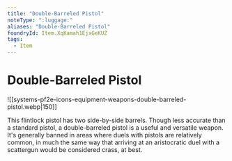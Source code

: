 ```yaml
---
title: "Double-Barreled Pistol"
noteType: ":luggage:"
aliases: "Double-Barreled Pistol"
foundryId: Item.XqKamah1EjxGeKUZ
tags:
  - Item
---
```


# Double-Barreled Pistol
![[systems-pf2e-icons-equipment-weapons-double-barreled-pistol.webp|150]]

This flintlock pistol has two side-by-side barrels. Though less accurate than a standard pistol, a double-barreled pistol is a useful and versatile weapon. It's generally banned in areas where duels with pistols are relatively common, in much the same way that arriving at an aristocratic duel with a scattergun would be considered crass, at best.

